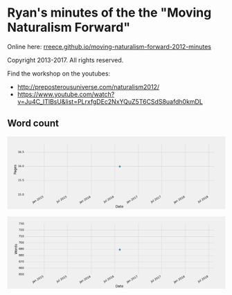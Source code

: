 Ryan's minutes of the the "Moving Naturalism Forward"
===========================================

Online here: [rreece.github.io/moving-naturalism-forward-2012-minutes](http://rreece.github.io/moving-naturalism-forward-2012-minutes/)

Copyright 2013-2017.  All rights reserved.

Find the workshop on the youtubes:

-   <http://preposterousuniverse.com/naturalism2012/>
-   <https://www.youtube.com/watch?v=Ju4C_ITlBsU&list=PLrxfgDEc2NxYQuZ5T6CSdS8uafdh0kmDL>


Word count
----------------------------------

![my pages](wordcount/pages.png)

![my words](wordcount/words.png)


